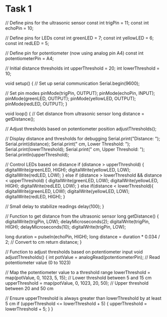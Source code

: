 # Task 1
// Define pins for the ultrasonic sensor
const int trigPin = 11;
const int echoPin = 10;

// Define pins for LEDs
const int greenLED = 7;
const int yellowLED = 6;
const int redLED = 5;

// Define pin for potentiometer (now using analog pin A4)
const int potentiometerPin = A4;

// Initial distance thresholds
int upperThreshold = 20;
int lowerThreshold = 10;

void setup() {
  // Set up serial communication
  Serial.begin(9600);
  
  // Set pin modes
  pinMode(trigPin, OUTPUT);
  pinMode(echoPin, INPUT);
  pinMode(greenLED, OUTPUT);
  pinMode(yellowLED, OUTPUT);
  pinMode(redLED, OUTPUT);
}

void loop() {
  // Get distance from ultrasonic sensor
  long distance = getDistance();

  // Adjust thresholds based on potentiometer position
  adjustThresholds();

  // Display distance and thresholds for debugging
  Serial.print("Distance: ");
  Serial.print(distance);
  Serial.print(" cm, Lower Threshold: ");
  Serial.print(lowerThreshold);
  Serial.print(" cm, Upper Threshold: ");
  Serial.println(upperThreshold);

  // Control LEDs based on distance
  if (distance > upperThreshold) {
    digitalWrite(greenLED, HIGH);
    digitalWrite(yellowLED, LOW);
    digitalWrite(redLED, LOW);
  } else if (distance > lowerThreshold && distance < upperThreshold) {
    digitalWrite(greenLED, LOW);
    digitalWrite(yellowLED, HIGH);
    digitalWrite(redLED, LOW);
  } else if(distance < lowerThreshold){
    digitalWrite(greenLED, LOW);
    digitalWrite(yellowLED, LOW);
    digitalWrite(redLED, HIGH);
  }

  // Small delay to stabilize readings
  delay(100);
}

// Function to get distance from the ultrasonic sensor
long getDistance() {
  digitalWrite(trigPin, LOW);
  delayMicroseconds(2);
  digitalWrite(trigPin, HIGH);
  delayMicroseconds(10);
  digitalWrite(trigPin, LOW);

  long duration = pulseIn(echoPin, HIGH);
  long distance = duration * 0.034 / 2; // Convert to cm
  return distance;
}

// Function to adjust thresholds based on potentiometer input
void adjustThresholds() {
  int potValue = analogRead(potentiometerPin); // Read potentiometer value (0 to 1023)

  // Map the potentiometer value to a threshold range
  lowerThreshold = map(potValue, 0, 1023, 5, 15);   // Lower threshold between 5 and 15 cm
  upperThreshold = map(potValue, 0, 1023, 20, 50);  // Upper threshold between 20 and 50 cm

  // Ensure upperThreshold is always greater than lowerThreshold by at least 5 cm
  if (upperThreshold <= lowerThreshold + 5) {
    upperThreshold = lowerThreshold + 5;
  }
}
